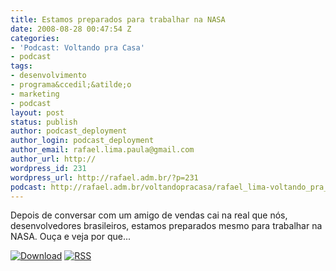 ```yaml
---
title: Estamos preparados para trabalhar na NASA
date: 2008-08-28 00:47:54 Z
categories:
- 'Podcast: Voltando pra Casa'
- podcast
tags:
- desenvolvimento
- programa&ccedil;&atilde;o
- marketing
- podcast
layout: post
status: publish
author: podcast_deployment
author_login: podcast_deployment
author_email: rafael.lima.paula@gmail.com
author_url: http://
wordpress_id: 231
wordpress_url: http://rafael.adm.br/?p=231
podcast: http://rafael.adm.br/voltandopracasa/rafael_lima-voltando_pra_casa-0011.mp3
---
```


Depois de conversar com um amigo de vendas cai na real que n&oacute;s, desenvolvedores brasileiros, estamos preparados mesmo para trabalhar na NASA. Ou&ccedil;a e veja por que...

<a class="noborder" href="http://rafael.adm.br/voltandopracasa/rafael_lima-voltando_pra_casa-0011.mp3" title="Download"><img src="http://rafael.adm.br/wp-content/themes/rafael_lima-rockinblue/images/download_green.gif" border="0" alt="Download" /></a> <a class="noborder" href="http://feeds.feedburner.com/rafael_lima_podcast" title="RSS"><img src="http://rafael.adm.br/wp-content/themes/rafael_lima-rockinblue/images/icn-feed-16x16.png" border="0" alt="RSS" /></a>




